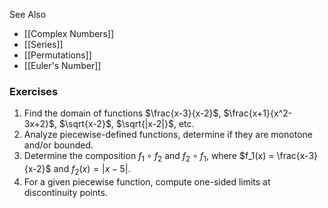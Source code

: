 
See Also
- [[Complex Numbers]]
- [[Series]]
- [[Permutations]]
- [[Euler's Number]]

### Exercises

1. Find the domain of functions $\frac{x-3}{x-2}$, $\frac{x+1}{x^2-3x+2}$, $\sqrt{x-2}$, $\sqrt{|x-2|}$, etc.
2. Analyze piecewise-defined functions, determine if they are monotone and/or bounded.
3. Determine the composition $f_1 \circ f_2$ and $f_2 \circ f_1$, where $f_1(x) = \frac{x-3}{x-2}$ and $f_2(x) = |x-5|$.
4. For a given piecewise function, compute one-sided limits at discontinuity points.
